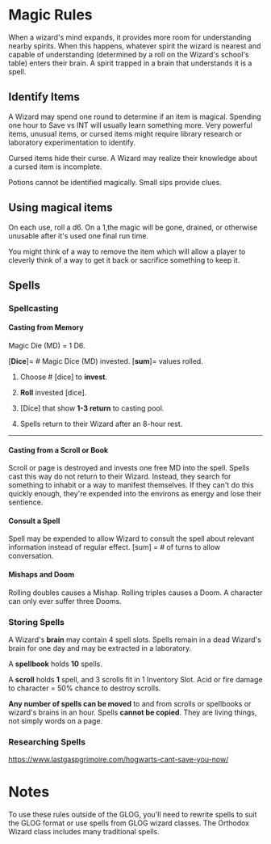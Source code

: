 
# Magic Rules

When a wizard's mind expands, it provides more room for understanding nearby spirits. When this happens, whatever spirit the wizard is nearest and capable of understanding (determined by a roll on the Wizard's school's table) enters their brain. A spirit trapped in a brain that understands it is a spell.

## Identify Items

A Wizard may spend one round to determine if an item is magical. Spending one hour to Save vs INT will usually learn something more. Very powerful items, unusual items, or cursed items might require library research or laboratory experimentation to identify. 

Cursed items hide their curse. A Wizard may realize their knowledge about a cursed item is incomplete.

Potions cannot be identified magically. Small sips provide clues.

## Using magical items

On each use, roll a d6. On a 1,the magic will be gone, drained, or otherwise unusable after it's used one final run time. 

You might think of a way to remove the item which will allow a player to cleverly think of a way to get it back or sacrifice something to keep it.

## Spells

### Spellcasting

#### Casting from Memory

Magic Die (MD) = 1 D6.

[**Dice**]= # Magic Dice (MD) invested. [**sum**]= values rolled.

1. Choose # [dice] to **invest**.

1. **Roll** invested [dice].

1. [Dice] that show **1-3 return** to casting pool.
2. Spells return to their Wizard after an 8-hour rest.

------



#### Casting from a Scroll or Book

Scroll or page is destroyed and invests one free MD into the spell.  Spells cast this way do not return to their Wizard. Instead, they search for something to inhabit or a way to manifest themselves. If they can't do this quickly enough, they're expended into the environs as energy and lose their sentience.

#### Consult a Spell

Spell may be expended to allow Wizard to consult the spell about relevant information instead of regular effect. [sum] = # of turns to allow conversation.

#### Mishaps and Doom

Rolling doubles causes a Mishap. Rolling triples causes a Doom. A character can only ever suffer three Dooms.

### Storing Spells

A Wizard's **brain** may contain 4 spell slots. Spells remain in a dead Wizard's brain for one day and may be extracted in a laboratory.

A **spellbook** holds **10** spells.

A **scroll** holds **1** spell, and 3 scrolls fit in 1 Inventory Slot. Acid or fire damage to character = 50% chance to destroy scrolls.

**Any number of spells can be moved** to and from scrolls or spellbooks or wizard's brains in an hour. Spells **cannot be copied**. They are living things, not simply words on a page.

### Researching Spells

https://www.lastgaspgrimoire.com/hogwarts-cant-save-you-now/

# Notes

To use these rules outside of the GLOG, you'll need to rewrite spells to suit the GLOG format or use spells from GLOG wizard classes. The Orthodox Wizard class includes many traditional spells.